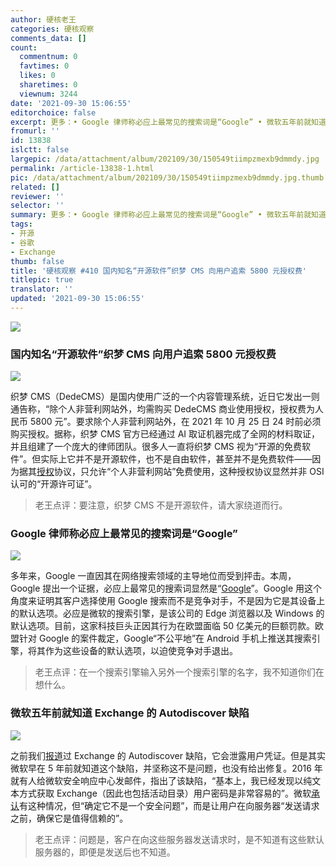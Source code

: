 ```yaml
---
author: 硬核老王
categories: 硬核观察
comments_data: []
count:
  commentnum: 0
  favtimes: 0
  likes: 0
  sharetimes: 0
  viewnum: 3244
date: '2021-09-30 15:06:55'
editorchoice: false
excerpt: 更多：• Google 律师称必应上最常见的搜索词是“Google” • 微软五年前就知道 Exchange 的 Autodiscover 缺陷
fromurl: ''
id: 13838
islctt: false
largepic: /data/attachment/album/202109/30/150549tiimpzmexb9dmmdy.jpg
permalink: /article-13838-1.html
pic: /data/attachment/album/202109/30/150549tiimpzmexb9dmmdy.jpg.thumb.jpg
related: []
reviewer: ''
selector: ''
summary: 更多：• Google 律师称必应上最常见的搜索词是“Google” • 微软五年前就知道 Exchange 的 Autodiscover 缺陷
tags:
- 开源
- 谷歌
- Exchange
thumb: false
title: '硬核观察 #410 国内知名“开源软件”织梦 CMS 向用户追索 5800 元授权费'
titlepic: true
translator: ''
updated: '2021-09-30 15:06:55'
---
```


![](/data/attachment/album/202109/30/150549tiimpzmexb9dmmdy.jpg)


### 国内知名“开源软件”织梦 CMS 向用户追索 5800 元授权费


![](/data/attachment/album/202109/30/150600psrxkxx4wllzehsf.jpg)


织梦 CMS（DedeCMS）是国内使用广泛的一个内容管理系统，近日它发出一则通告称，“除个人非营利网站外，均需购买 DedeCMS 商业使用授权，授权费为人民币 5800 元”。要求除个人非营利网站外，在 2021 年 10 月 25 日 24 时前必须购买授权。据称，织梦 CMS 官方已经通过 AI 取证机器完成了全网的材料取证，并且组建了一个庞大的律师团队。很多人一直将织梦 CMS 视为“开源的免费软件”。但实际上它并不是开源软件，也不是自由软件，甚至并不是免费软件——因为据其[授权](http://www.desdev.cn/service-dedecms.html)协议，只允许“个人非营利网站”免费使用，这种授权协议显然并非 OSI 认可的“开源许可证”。



> 
> 老王点评：要注意，织梦 CMS 不是开源软件，请大家绕道而行。
> 
> 
> 


### Google 律师称必应上最常见的搜索词是“Google”


![](/data/attachment/album/202109/30/150627sj3yzc6kqec57jfc.jpg)


多年来，Google 一直因其在网络搜索领域的主导地位而受到抨击。本周，Google 提出一个证据，必应上最常见的搜索词显然是“[Google](https://www.androidauthority.com/google-bing-search-3032917/)”。Google 用这个角度来证明其客户选择使用 Google 搜索而不是竞争对手，不是因为它是其设备上的默认选项。必应是微软的搜索引擎，是该公司的 Edge 浏览器以及 Windows 的默认选项。目前，这家科技巨头正因其行为在欧盟面临 50 亿美元的巨额罚款。欧盟针对 Google 的案件裁定，Google“不公平地”在 Android 手机上推送其搜索引擎，将其作为这些设备的默认选项，以迫使竞争对手退出。



> 
> 老王点评：在一个搜索引擎输入另外一个搜索引擎的名字，我不知道你们在想什么。
> 
> 
> 


### 微软五年前就知道 Exchange 的 Autodiscover 缺陷


![](/data/attachment/album/202109/30/150638kf6hbsijisy4202y.jpg)


之前我们[报道](/article-13812-1.html)过 Exchange 的 Autodiscover 缺陷，它会泄露用户凭证。但是其实微软早在 5 年前就知道这个缺陷，并坚称这不是问题，也没有给出修复。2016 年就有人给微软安全响应中心发邮件，指出了该缺陷，“基本上，我已经发现以纯文本方式获取 Exchange（因此也包括活动目录）用户密码是非常容易的”。微软[承认](https://www.theregister.com/2021/09/27/microsoft_exchange_autodiscover/)有这种情况，但“确定它不是一个安全问题”，而是让用户在向服务器“发送请求之前，确保它是值得信赖的”。



> 
> 老王点评：问题是，客户在向这些服务器发送请求时，是不知道有这些默认服务器的，即便是发送后也不知道。
> 
> 
>